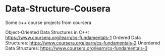 # Data-Structure-Cousera
Some c++ course projects from coursera

Object-Oriented Data Structures in C++:
  https://www.coursera.org/learn/cs-fundamentals-1
Ordered Data Structures:
  https://www.coursera.org/learn/cs-fundamentals-2
Unordered Data Structures:
  https://www.coursera.org/learn/cs-fundamentals-3
